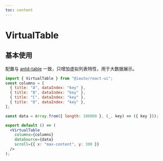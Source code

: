 ```yaml
---
toc: content
---
```


# VirtualTable

## 基本使用

配置与 [antd-table](https://ant.design/components/table-cn#api) 一致，只增加虚拟列表特性，用于大数据展示。

```jsx
import { VirtualTable } from "@iauto/react-ui";
const columns = [
  { title: "A", dataIndex: "key" },
  { title: "B", dataIndex: "key" },
  { title: "C", dataIndex: "key" },
  { title: "D", dataIndex: "key" },
];

const data = Array.from({ length: 100000 }, (_, key) => ({ key }));

export default () => (
  <VirtualTable
    columns={columns}
    dataSource={data}
    scroll={{ x: "max-content", y: 300 }}
  />
);
```
